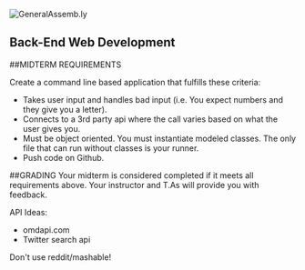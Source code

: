 ![GeneralAssemb.ly](https://github.com/generalassembly/ga-ruby-on-rails-for-devs/raw/master/images/ga.png "GeneralAssemb.ly")

Back-End Web Development
--------

##MIDTERM  REQUIREMENTS

Create a command line based application that fulfills these criteria:

- Takes user input and handles bad input (i.e. You expect numbers and they give you a letter).
-	Connects to a 3rd party api where the call varies based on what the user gives you.
-	Must be object oriented. You must instantiate modeled classes. The only file that can run without classes is your runner.
-	Push code on Github.


##GRADING
Your midterm is considered completed if it meets all requirements above. Your instructor and T.As will provide you with feedback.


API Ideas:

*	omdapi.com
*	Twitter search api

Don't use reddit/mashable!